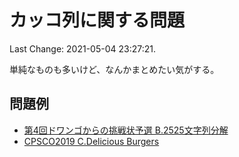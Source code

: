 # カッコ列に関する問題

Last Change: 2021-05-04 23:27:21.

単純なものも多いけど、なんかまとめたい気がする。

## 問題例

- [第4回ドワンゴからの挑戦状予選 B.2525文字列分解](https://atcoder.jp/contests/dwacon2018-prelims/tasks/dwacon2018_prelims_b)
- [CPSCO2019 C.Delicious Burgers](https://atcoder.jp/contests/cpsco2019-s2/tasks/cpsco2019_s2_c)
